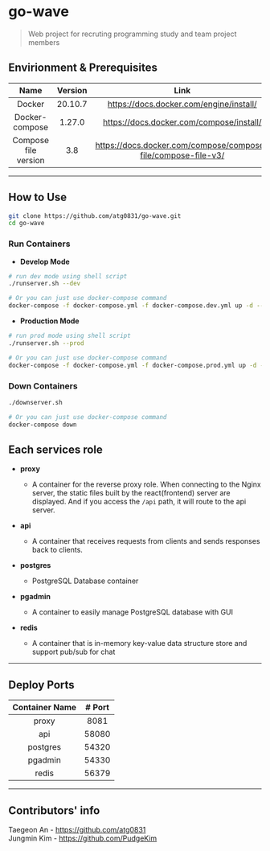 # go-wave
> Web project for recruting programming study and team project members



## Envirionment & Prerequisites

| Name | Version | Link |
|:-:|:-:|:-:|
| Docker | 20.10.7 | <https://docs.docker.com/engine/install/> |
| Docker-compose | 1.27.0 | <https://docs.docker.com/compose/install/> |
| Compose file version | 3.8 | <https://docs.docker.com/compose/compose-file/compose-file-v3/> |

---

## How to Use

```bash
git clone https://github.com/atg0831/go-wave.git
cd go-wave
```
### Run Containers
- **Develop Mode**

```bash
# run dev mode using shell script
./runserver.sh --dev
```
```bash
# Or you can just use docker-compose command
docker-compose -f docker-compose.yml -f docker-compose.dev.yml up -d --build
```

- **Production Mode**
```bash
# run prod mode using shell script
./runserver.sh --prod 
```
```bash
# Or you can just use docker-compose command
docker-compose -f docker-compose.yml -f docker-compose.prod.yml up -d --build
```

### Down Containers
```bash
./downserver.sh 
```
```bash
# Or you can just use docker-compose command
docker-compose down
```

## Each services role
- **proxy** 
   - A container for the reverse proxy role. When connecting to the Nginx server, the static files built by the react(frontend) server are displayed. And if you access the `/api` path, it will route to the api server.
- **api**
   - A container that receives requests from clients and sends responses back to clients.
- **postgres**
   - PostgreSQL Database container
- **pgadmin**
   - A container to easily manage PostgreSQL database with GUI
- **redis**

   - A container that is in-memory key-value data structure store and support pub/sub for chat

---

## Deploy Ports
|Container Name |   # Port   |
|:-------------:|:----------:|
|   proxy       |    8081    |
|   api         |    58080   |
|   postgres    |    54320   |
|   pgadmin     |    54330   |
|   redis       |    56379   |


---

## Contributors' info
Taegeon An - <https://github.com/atg0831>  
Jungmin Kim - <https://github.com/PudgeKim>
